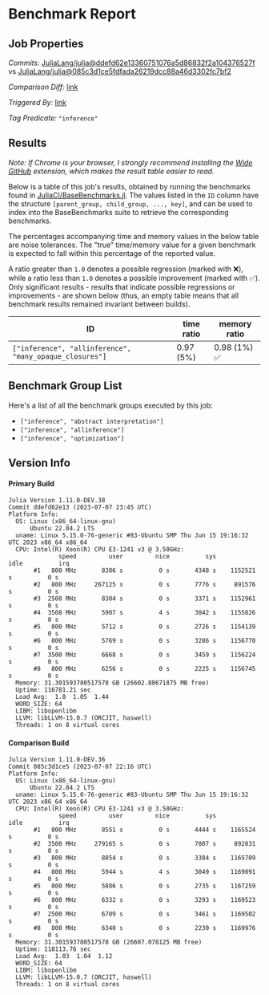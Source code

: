 # Benchmark Report

## Job Properties

*Commits:* [JuliaLang/julia@ddefd62e13360751076a5d86832f2a104376527f](https://github.com/JuliaLang/julia/commit/ddefd62e13360751076a5d86832f2a104376527f) vs [JuliaLang/julia@085c3d1ce5fdfada26219dcc88a46d3302fc7bf2](https://github.com/JuliaLang/julia/commit/085c3d1ce5fdfada26219dcc88a46d3302fc7bf2)

*Comparison Diff:* [link](https://github.com/JuliaLang/julia/compare/085c3d1ce5fdfada26219dcc88a46d3302fc7bf2..ddefd62e13360751076a5d86832f2a104376527f)

*Triggered By:* [link](https://github.com/JuliaLang/julia/pull/50469#issuecomment-1626367630)

*Tag Predicate:* `"inference"`

## Results

*Note: If Chrome is your browser, I strongly recommend installing the [Wide GitHub](https://chrome.google.com/webstore/detail/wide-github/kaalofacklcidaampbokdplbklpeldpj?hl=en)
extension, which makes the result table easier to read.*

Below is a table of this job's results, obtained by running the benchmarks found in
[JuliaCI/BaseBenchmarks.jl](https://github.com/JuliaCI/BaseBenchmarks.jl). The values
listed in the `ID` column have the structure `[parent_group, child_group, ..., key]`,
and can be used to index into the BaseBenchmarks suite to retrieve the corresponding
benchmarks.

The percentages accompanying time and memory values in the below table are noise tolerances. The "true"
time/memory value for a given benchmark is expected to fall within this percentage of the reported value.

A ratio greater than `1.0` denotes a possible regression (marked with :x:), while a ratio less
than `1.0` denotes a possible improvement (marked with :white_check_mark:). Only significant results - results
that indicate possible regressions or improvements - are shown below (thus, an empty table means that all
benchmark results remained invariant between builds).

| ID | time ratio | memory ratio |
|----|------------|--------------|
| `["inference", "allinference", "many_opaque_closures"]` | 0.97 (5%)  | 0.98 (1%) :white_check_mark: |

## Benchmark Group List

Here's a list of all the benchmark groups executed by this job:

- `["inference", "abstract interpretation"]`
- `["inference", "allinference"]`
- `["inference", "optimization"]`

## Version Info

#### Primary Build

```
Julia Version 1.11.0-DEV.38
Commit ddefd62e13 (2023-07-07 23:45 UTC)
Platform Info:
  OS: Linux (x86_64-linux-gnu)
      Ubuntu 22.04.2 LTS
  uname: Linux 5.15.0-76-generic #83-Ubuntu SMP Thu Jun 15 19:16:32 UTC 2023 x86_64 x86_64
  CPU: Intel(R) Xeon(R) CPU E3-1241 v3 @ 3.50GHz: 
              speed         user         nice          sys         idle          irq
       #1   800 MHz       8386 s          0 s       4348 s    1152521 s          0 s
       #2   800 MHz     267125 s          0 s       7776 s     891576 s          0 s
       #3  2500 MHz       8304 s          0 s       3371 s    1152961 s          0 s
       #4  3508 MHz       5907 s          4 s       3042 s    1155826 s          0 s
       #5   800 MHz       5712 s          0 s       2726 s    1154139 s          0 s
       #6   800 MHz       5769 s          0 s       3286 s    1156770 s          0 s
       #7  3500 MHz       6668 s          0 s       3459 s    1156224 s          0 s
       #8   800 MHz       6256 s          0 s       2225 s    1156745 s          0 s
  Memory: 31.301593780517578 GB (26602.88671875 MB free)
  Uptime: 116781.21 sec
  Load Avg:  1.0  1.05  1.44
  WORD_SIZE: 64
  LIBM: libopenlibm
  LLVM: libLLVM-15.0.7 (ORCJIT, haswell)
  Threads: 1 on 8 virtual cores

```

#### Comparison Build

```
Julia Version 1.11.0-DEV.36
Commit 085c3d1ce5 (2023-07-07 22:16 UTC)
Platform Info:
  OS: Linux (x86_64-linux-gnu)
      Ubuntu 22.04.2 LTS
  uname: Linux 5.15.0-76-generic #83-Ubuntu SMP Thu Jun 15 19:16:32 UTC 2023 x86_64 x86_64
  CPU: Intel(R) Xeon(R) CPU E3-1241 v3 @ 3.50GHz: 
              speed         user         nice          sys         idle          irq
       #1   800 MHz       8551 s          0 s       4444 s    1165524 s          0 s
       #2  3500 MHz     279165 s          0 s       7807 s     892831 s          0 s
       #3   800 MHz       8854 s          0 s       3384 s    1165709 s          0 s
       #4   800 MHz       5944 s          4 s       3049 s    1169091 s          0 s
       #5   800 MHz       5886 s          0 s       2735 s    1167259 s          0 s
       #6   800 MHz       6332 s          0 s       3293 s    1169523 s          0 s
       #7  2500 MHz       6709 s          0 s       3461 s    1169502 s          0 s
       #8   800 MHz       6340 s          0 s       2230 s    1169976 s          0 s
  Memory: 31.301593780517578 GB (26607.078125 MB free)
  Uptime: 118113.76 sec
  Load Avg:  1.03  1.04  1.12
  WORD_SIZE: 64
  LIBM: libopenlibm
  LLVM: libLLVM-15.0.7 (ORCJIT, haswell)
  Threads: 1 on 8 virtual cores

```
